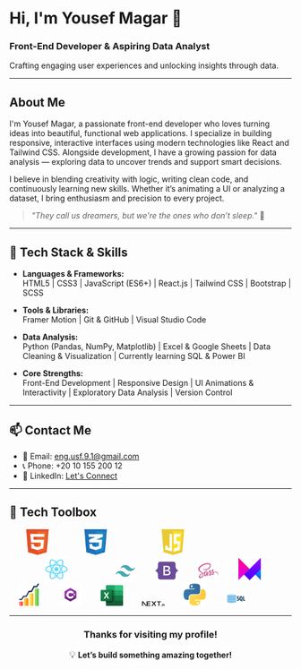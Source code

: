 # Hi, I'm Yousef Magar 👋

### Front-End Developer & Aspiring Data Analyst  
Crafting engaging user experiences and unlocking insights through data.

---

## About Me

I'm Yousef Magar, a passionate front-end developer who loves turning ideas into beautiful, functional web applications. I specialize in building responsive, interactive interfaces using modern technologies like React and Tailwind CSS. Alongside development, I have a growing passion for data analysis — exploring data to uncover trends and support smart decisions.

I believe in blending creativity with logic, writing clean code, and continuously learning new skills. Whether it’s animating a UI or analyzing a dataset, I bring enthusiasm and precision to every project.

> _"They call us dreamers, but we're the ones who don’t sleep."_ 🌙

---

## 🧰 Tech Stack & Skills

- **Languages & Frameworks:**  
  HTML5 | CSS3 | JavaScript (ES6+) | React.js | Tailwind CSS | Bootstrap | SCSS

- **Tools & Libraries:**  
  Framer Motion | Git & GitHub | Visual Studio Code

- **Data Analysis:**  
  Python (Pandas, NumPy, Matplotlib) | Excel & Google Sheets | Data Cleaning & Visualization | Currently learning SQL & Power BI

- **Core Strengths:**  
  Front-End Development | Responsive Design | UI Animations & Interactivity | Exploratory Data Analysis | Version Control

---

## 📫 Contact Me

- 📧 Email: eng.usf.9.1@gmail.com  
- 📞 Phone: +20 10 155 200 12  
- 🔗 LinkedIn: [Let's Connect](https://linkedin.com/in/yourprofile)

---

## 🧰 Tech Toolbox

<p >
  <img src="./html-1.svg" alt="HTML5" width="40" style="margin: 0 30px;" />
  <img src="./css-3.svg" alt="CSS3" width="40" style="margin: 0 30px;" />
  <img src="./javascript-1.svg" alt="JavaScript" width="40" style="margin: 0 4rem;" />
  <img src="./react-2.svg" alt="React" width="40" style="margin: 0 4rem;" />
  <img src="./tailwind-svgrepo-com.svg" alt="Tailwind CSS" width="40" style="margin: 0 15px;" />
  <img src="./bootstrap-svgrepo-com.svg" alt="Bootstrap" width="40" style="margin: 0 15px;" />
  <img src="./sass_logo_sass_icon.png" alt="SCSS/SASS" width="40" style="margin: 0 15px;" />
  <img src="./Framer-Motion.png" alt="Framer Motion" width="40" style="margin: 0 15px;" />
  <img src="./stas.png" alt="Statistics" width="40" style="margin: 0 15px;" />
  <img src="./Csharp_Logo.png" alt="C#" width="40" style="margin: 0 15px;" />
  <img src="./Microsoft_Office.png" alt="Microsoft Excel" width="40" style="margin: 0 15px;" />
  <img src="./Next.js.png" alt="Next.js" width="40" style="margin: 0 15px;" />
  <img src="./python.png" alt="Python" width="40" style="margin: 0 15px;" />
  <img src="./sql.webp" alt="SQL" width="40" style="margin: 0 15px;" />
</p>


---
<div align="center">

### Thanks for visiting my profile!  
<span style="font-size: 1.2em;">💡</span> <strong>Let’s build something amazing together!</strong>

</div>


